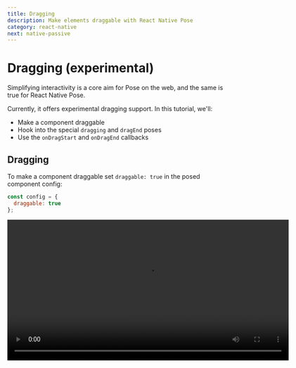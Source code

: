 ```yaml
---
title: Dragging
description: Make elements draggable with React Native Pose
category: react-native
next: native-passive
---
```


# Dragging (experimental)

Simplifying interactivity is a core aim for Pose on the web, and the same is true for React Native Pose.

Currently, it offers experimental dragging support. In this tutorial, we'll:

- Make a component draggable
- Hook into the special `dragging` and `dragEnd` poses
- Use the `onDragStart` and `onDragEnd` callbacks

<TOC />

## Dragging

To make a component draggable set `draggable: true` in the posed component config:

```javascript
const config = {
  draggable: true
};
```

<Video src="/videos/native-drag.mp4" height="320" />

`true` sets both axis to draggable, but we can select a single axis to drag on by setting it to `'x'` or `'y'`:

```javascript
const config = {
  draggable: 'x'
}
```

<Video src="/videos/native-drag-x.mp4" height="320" />

## Special poses

When dragging, two special poses become available. `dragging`, and `dragEnd`.

These two poses will be set automatically and will propagate throughout the component's children as normal.

For instance, we could make a component that increases in scale while the user's dragging:

```javascript
const config = {
  draggable: true,
  dragging: { scale: 1.2 },
  dragEnd: { scale: 1 }
};
```

<Video src="/videos/native-drag-pose.mp4" height="320" />

Both of these poses gets provided [PanResponder's](https://facebook.github.io/react-native/docs/panresponder.html) `gestureState` object, so we can make different animations based on the behaviour of the drag:

```javascript
const config = {
  draggable: 'x',
  dragEnd: {
    x: 0,
    transition: ({ value, toValue, gestureState }) => {
      return gestureState.dx > 50 || gestureState.dx < -50
        ? Animated.decay(value, { velocity: gestureState.vx })
        : Animated.spring(value, { toValue })
    }
  }
}
```

<Video src="/videos/native-drag-end.mp4" height="320" />

## onDragStart/onDragEnd

If `onDragStart` or `onDragEnd` callbacks are provided to the component, they'll be called with the same arguments as [PanResponder's](https://facebook.github.io/react-native/docs/panresponder.html) `onPanResponderGrant` and `onPanResponderRelease` callbacks.

```javascript
<DraggableComponent onDragEnd={(e, gestureState) => {}} />
```

## Coming soon

Pose for the web has a `dragBounds` property that can clamp movement to within a specified range. This feature will come to React Native Pose in the coming weeks.

In the longer term we want to introduce a range of properties like snap points, but the serialisable nature of Animated's API makes this difficult compared to the functional API of Popmotion.

## Dragging via Interactable

Wix's [Interactable](https://github.com/wix/react-native-interactable) library is a declarative way of introducing interactions at the component level and is compatible with React Native Pose. If you use it be careful **not** to set `draggable: true` on the posed component otherwise Pose will disable the native driver.

```javascript
const PosedComponent = posed()(config);

export default () => (
  <PosedComponent pose="poseName">
    {({ x, y }) => (
      <Interactable.View
        animatedValueX={x}
        horizontalOnly={true}
        snapPoints={[{x: 0}, {x: -200}]}
      />
    )}
  </PosedComponent>
)
```
